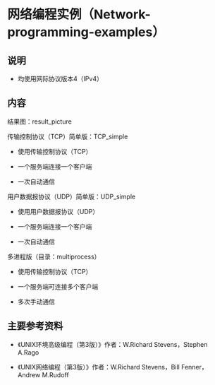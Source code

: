 # 网络编程实例（Network-programming-examples）

## 说明

- 均使用网际协议版本4（IPv4）

## 内容

结果图：result_picture

传输控制协议（TCP）简单版：TCP_simple

- 使用传输控制协议（TCP）

- 一个服务端连接一个客户端

- 一次自动通信

用户数据报协议（UDP）简单版：UDP_simple

- 使用用户数据报协议（UDP）

- 一个服务端连接一个客户端

- 一次自动通信

多进程版（目录：multiprocess）

- 使用传输控制协议（TCP）

- 一个服务端可连接多个客户端

- 多次手动通信

## 主要参考资料

- 《UNIX环境高级编程（第3版）》作者：W.Richard Stevens，Stephen A.Rago

- 《UNIX网络编程（第3版）》作者：W.Richard Stevens，Bill Fenner，Andrew M.Rudoff
